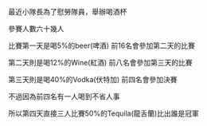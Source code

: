 最近小隊長為了慰勞隊員，舉辦喝酒杯  

參賽人數六十幾人  

比賽第一天是喝5%的beer(啤酒) 前16名會參加第二天的比賽  

第二天則是喝12%的Wine(紅酒)  前八名會參加第三天的比賽  

第三天則是喝40%的Vodka(伏特加)  前四名會參加決賽  

不過因為前四名有一人喝到不省人事  

所以第四天直接三人比賽50%的Tequila(龍舌蘭)比出誰是冠軍  
